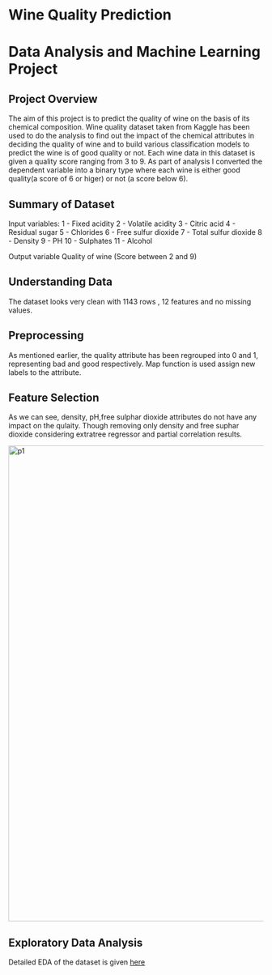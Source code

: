 # Wine Quality Prediction
# Data Analysis and Machine Learning Project


## Project Overview
The aim of this project is to predict the quality of wine on the basis of its chemical composition. Wine quality dataset taken from Kaggle has been used to do the analysis to find out the impact of the chemical attributes in deciding  the quality of wine and to build various classification models to predict the wine is of good quality or not. 
Each wine data in this dataset is given a quality score ranging from 3 to 9. As part of analysis I converted the dependent variable into a binary type where each wine is either good quality(a score of 6 or higer) or not (a score below 6).
## Summary of Dataset 
Input variables:
1 - Fixed acidity
2 - Volatile acidity
3 - Citric acid
4 - Residual sugar
5 - Chlorides
6 - Free sulfur dioxide
7 - Total sulfur dioxide
8 - Density
9 - PH
10 - Sulphates
11 - Alcohol 

Output variable 
Quality of wine (Score between 2 and 9)

## Understanding Data
The dataset looks very clean with 1143 rows , 12 features and no missing values.
## Preprocessing
As mentioned earlier, the quality attribute has been regrouped into 0 and 1, representing bad and good respectively. Map function is used assign new labels to the attribute.
## Feature Selection
As we can see, density, pH,free sulphar dioxide attributes do not have any impact on the qulaity. Though removing only density and free suphar dioxide considering extratree regressor and partial correlation results.

<img width="940" alt="p1" src="https://user-images.githubusercontent.com/82373435/130103992-62f7f019-eb82-4c23-a1af-8c7434fdab42.png">






## Exploratory Data Analysis
Detailed EDA of the dataset is given [here](wineprediction/WineQualityPrediction.ipynb)




